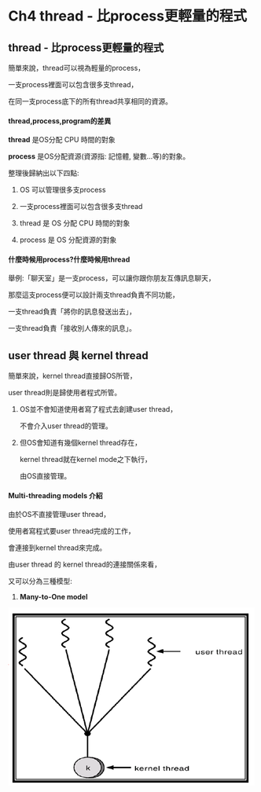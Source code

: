 Ch4 thread - 比process更輕量的程式
===

## thread - 比process更輕量的程式

簡單來說，thread可以視為輕量的process，

一支process裡面可以包含很多支thread，

在同一支process底下的所有thread共享相同的資源。

#### thread,process,program的差異

**thread** 是OS分配 CPU 時間的對象

**process** 是OS分配資源(資源指: 記憶體, 變數…等)的對象。

整理後歸納出以下四點:

1. OS 可以管理很多支process

2. 一支process裡面可以包含很多支thread

3. thread 是 OS 分配 CPU 時間的對象

4. process 是 OS 分配資源的對象

#### 什麼時候用process?什麼時候用thread

舉例:「聊天室」是一支process，可以讓你跟你朋友互傳訊息聊天，

那麼這支process便可以設計兩支thread負責不同功能，

一支thread負責「將你的訊息發送出去」，

一支thread負責「接收別人傳來的訊息」。

## user thread 與 kernel thread

簡單來說，kernel thread直接歸OS所管，

user thread則是歸使用者程式所管。

1. OS並不會知道使用者寫了程式去創建user thread，

    不會介入user thread的管理。

2. 但OS會知道有幾個kernel thread存在，

    kernel thread就在kernel mode之下執行，

    由OS直接管理。
    
#### Multi-threading models 介紹

由於OS不直接管理user thread，

使用者寫程式要user thread完成的工作，

會連接到kernel thread來完成。

由user thread 的 kernel thread的連接關係來看，

又可以分為三種模型:

1. **Many-to-One model**

![image](https://github.com/TiaoTiao87/sp108b/blob/master/final/IMG/Ch0401.png)


